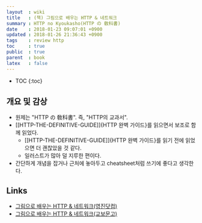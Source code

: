 ```yaml
---
layout  : wiki
title   : (책) 그림으로 배우는 HTTP & 네트워크
summary : HTTP no Kyoukasho(HTTP の 敎科書)
date    : 2018-01-23 09:07:01 +0900
updated : 2018-01-26 21:36:43 +0900
tags    : review http
toc     : true
public  : true
parent  : book
latex   : false
---
```

* TOC
{:toc}

## 개요 및 감상

* 원제는 "HTTP の 敎科書". 즉, "HTTP의 교과서".
* [[HTTP-THE-DEFINITIVE-GUIDE]]{HTTP 완벽 가이드}를 읽으면서 보조로 함께 읽었다.
    * [[HTTP-THE-DEFINITIVE-GUIDE]]{HTTP 완벽 가이드}를 읽기 전에 읽었으면 더 괜찮았을 것 같다.
    * 일러스트가 많아 덜 지루한 편이다.
* 간단하게 개념을 잡거나 근처에 놓아두고 cheatsheet처럼 쓰기에 좋다고 생각한다.

## Links

* [그림으로 배우는 HTTP & 네트워크(영진닷컴)](http://www.youngjin.com/book/book_detail.asp?prod_cd=9788931447897&seq=5470&cate_cd=1&child_cate_cd=10&goPage=1&orderByCd=1&searchType=Y&keyword1=%B1%D7%B8%B2%C0%B8%B7%CE%20%B9%E8%BF%EC%B4%C2%20http )
* [그림으로 배우는 HTTP & 네트워크(교보문고)](http://www.kyobobook.co.kr/product/detailViewKor.laf?barcode=9788931447897 )
